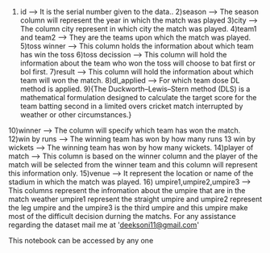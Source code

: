 1) id --> It is the serial number given to the data..
2)season --> The season column will represent the year in which the match was played
3)city --> The column city represent in which city the match was played.
4)team1 and team2 --> They are the teams upon which the match was played.
5)toss winner --> This column holds the information about which team has win the toss
6)toss decission --> This column will hold the information about the team who won the toss will choose to bat first or bol first.
7)result --> This column will hold the information about which team will won the match.
8)dl_applied --> For which team dose DL method is applied.
9){The Duckworth–Lewis–Stern method (DLS) is a mathematical formulation designed to calculate the target score for the team batting second in a limited overs cricket match interrupted by weather or other circumstances.}

10)winner --> The column will specify which team has won the match.
12)win by runs --> The winning team has won by how many runs
13 win by wickets --> The winning team has won by how many wickets.
14)player of match --> This column is based on the winner column and the player of the match will be selected from the winner team and this column will represent this information only.
15)venue --> It represent the location or name of the stadium in which the match was played.
16) umpire1,umpire2,umpire3 --> This columns represent the infromation about the umpire that are in the match weather umpire1 represent the straight umpire and umpire2 represent the leg umpire and the umpire3 is the third umpire and this umpire make most of the difficult decision durning the matchs.
For any assistance regarding the dataset mail me at 'deeksoni11@gmail.com'

This notebook can be accessed by any one
 
